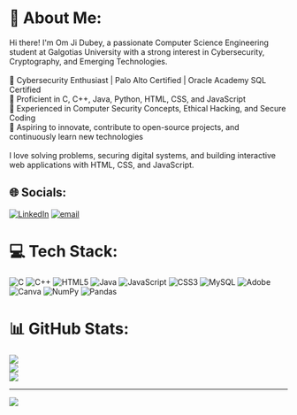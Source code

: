 # 💫 About Me:
 Hi there! I'm Om Ji Dubey, a passionate Computer Science Engineering student at Galgotias University with a strong interest in Cybersecurity, Cryptography, and Emerging Technologies.<br><br>🔹 Cybersecurity Enthusiast | Palo Alto Certified | Oracle Academy SQL Certified<br>🔹 Proficient in C, C++, Java, Python, HTML, CSS, and JavaScript<br>🔹 Experienced in Computer Security Concepts, Ethical Hacking, and Secure Coding<br>🔹 Aspiring to innovate, contribute to open-source projects, and continuously learn new technologies<br><br> I love solving problems, securing digital systems, and building interactive web applications with HTML, CSS, and JavaScript.


## 🌐 Socials:
[![LinkedIn](https://img.shields.io/badge/LinkedIn-%230077B5.svg?logo=linkedin&logoColor=white)](https://linkedin.com/in/om-ji-dubey-a30190260) [![email](https://img.shields.io/badge/Email-D14836?logo=gmail&logoColor=white)](mailto:omjeed0666@gmail.com) 

# 💻 Tech Stack:
![C](https://img.shields.io/badge/c-%2300599C.svg?style=for-the-badge&logo=c&logoColor=white) ![C++](https://img.shields.io/badge/c++-%2300599C.svg?style=for-the-badge&logo=c%2B%2B&logoColor=white) ![HTML5](https://img.shields.io/badge/html5-%23E34F26.svg?style=for-the-badge&logo=html5&logoColor=white) ![Java](https://img.shields.io/badge/java-%23ED8B00.svg?style=for-the-badge&logo=openjdk&logoColor=white) ![JavaScript](https://img.shields.io/badge/javascript-%23323330.svg?style=for-the-badge&logo=javascript&logoColor=%23F7DF1E) ![CSS3](https://img.shields.io/badge/css3-%231572B6.svg?style=for-the-badge&logo=css3&logoColor=white) ![MySQL](https://img.shields.io/badge/mysql-4479A1.svg?style=for-the-badge&logo=mysql&logoColor=white) ![Adobe](https://img.shields.io/badge/adobe-%23FF0000.svg?style=for-the-badge&logo=adobe&logoColor=white) ![Canva](https://img.shields.io/badge/Canva-%2300C4CC.svg?style=for-the-badge&logo=Canva&logoColor=white) ![NumPy](https://img.shields.io/badge/numpy-%23013243.svg?style=for-the-badge&logo=numpy&logoColor=white) ![Pandas](https://img.shields.io/badge/pandas-%23150458.svg?style=for-the-badge&logo=pandas&logoColor=white)
# 📊 GitHub Stats:
![](https://github-readme-stats.vercel.app/api?username=omjee9124&theme=dark&hide_border=false&include_all_commits=false&count_private=false)<br/>
![](https://nirzak-streak-stats.vercel.app/?user=omjee9124&theme=dark&hide_border=false)<br/>
![](https://github-readme-stats.vercel.app/api/top-langs/?username=omjee9124&theme=dark&hide_border=false&include_all_commits=false&count_private=false&layout=compact)

---
[![](https://visitcount.itsvg.in/api?id=omjee9124&icon=0&color=0)](https://visitcount.itsvg.in)

<!-- Proudly created with GPRM ( https://gprm.itsvg.in ) -->
